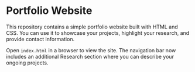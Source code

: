 # Portfolio Website

This repository contains a simple portfolio website built with HTML and CSS. You can use it to showcase your projects, highlight your research, and provide contact information.

Open `index.html` in a browser to view the site. The navigation bar now includes an additional Research section where you can describe your ongoing projects.
